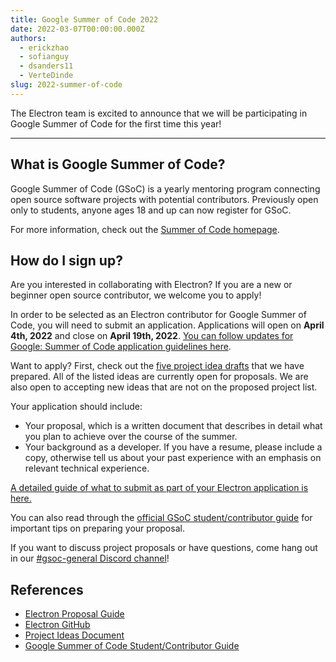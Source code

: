 ```yaml
---
title: Google Summer of Code 2022
date: 2022-03-07T00:00:00.000Z
authors:
  - erickzhao
  - sofianguy
  - dsanders11
  - VerteDinde
slug: 2022-summer-of-code
---
```


The Electron team is excited to announce that we will be participating in Google Summer of Code for the first time this year!

---

## What is Google Summer of Code?

Google Summer of Code (GSoC) is a yearly mentoring program connecting open source software projects with potential contributors. Previously open only to students, anyone ages 18 and up can now register for GSoC.

For more information, check out the [Summer of Code homepage](https://summerofcode.withgoogle.com/).

## How do I sign up?

Are you interested in collaborating with Electron? If you are a new or beginner open source contributor, we welcome you to apply!

In order to be selected as an Electron contributor for Google Summer of Code, you will need to submit an application. Applications will open on **April 4th, 2022** and close on **April 19th, 2022**. [You can follow updates for Google: Summer of Code application guidelines here](https://opensource.googleblog.com/2021/11/expanding-google-summer-of-code-in-2022.html).

Want to apply? First, check out the [five project idea drafts](https://docs.google.com/document/d/1hJBiju0185Tga99WF3023u0uHgnfCG-J1DfzmhYHca0/edit?usp=sharing) that we have prepared. All of the listed ideas are currently open for proposals. We are also open to accepting new ideas that are not on the proposed project list.

Your application should include:

- Your proposal, which is a written document that describes in detail what you plan to achieve over the course of the summer.
- Your background as a developer. If you have a resume, please include a copy, otherwise tell us about your past experience with an emphasis on relevant technical experience.

[A detailed guide of what to submit as part of your Electron application is here.](https://docs.google.com/document/d/17vDEvxq7bEwFXO-hJX7bsnyDCx8aRK3yo-rerrxYaOk/edit?usp=sharing)

You can also read through the [official GSoC student/contributor guide](https://google.github.io/gsocguides/student/) for important tips on preparing your proposal.

If you want to discuss project proposals or have questions, come hang out in our [#gsoc-general Discord channel](https://discord.gg/w25Dn82xw9)!

## References

- [Electron Proposal Guide](https://docs.google.com/document/d/17vDEvxq7bEwFXO-hJX7bsnyDCx8aRK3yo-rerrxYaOk/edit?usp=sharing)
- [Electron GitHub](https://github.com/electron/electron)
- [Project Ideas Document](https://docs.google.com/document/d/1hJBiju0185Tga99WF3023u0uHgnfCG-J1DfzmhYHca0/edit?usp=sharing)
- [Google Summer of Code Student/Contributor Guide](https://google.github.io/gsocguides/student/)
